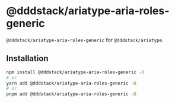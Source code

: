 # @dddstack/ariatype-aria-roles-generic

`@dddstack/ariatype-aria-roles-generic` for `@dddstack/ariatype`.

## Installation

```bash
npm install @dddstack/ariatype-aria-roles-generic -D
# or
yarn add @dddstack/ariatype-aria-roles-generic -D
# or
pnpm add @dddstack/ariatype-aria-roles-generic -D
```
